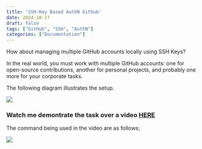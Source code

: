 ```yaml
---
title: 'SSH-Key Based AuthN Github'
date: 2024-10-17
draft: false
tags: ["GitHub", "SSH", "AuthN"]
categories: ["Documentation"]
---
```

How about managing multiple GitHub accounts locally using SSH Keys?

In the real world, you must work with multiple GitHub accounts: one for open-source contributions, another for personal projects, and probably one more for your corporate tasks.

The following diagram illustrates the setup.

![](/images/ssh-key%20authn-Diagram.PNG)

### Watch me demontrate the task over a video **[HERE](https://www.loom.com/share/06c3fc273ff24547a94135f623e557be?sid=8522f7ed-a3fc-405e-a437-44b9b149eb63)**

The command being used in the video are as follows;

![](/images/commands.PNG)


